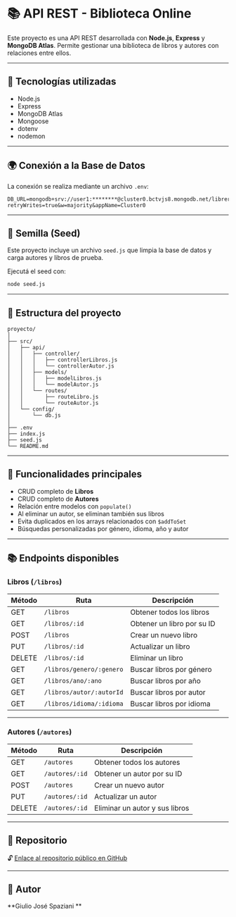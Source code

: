 # 📚 API REST - Biblioteca Online

Este proyecto es una API REST desarrollada con **Node.js**, **Express** y **MongoDB Atlas**. Permite gestionar una biblioteca de libros y autores con relaciones entre ellos.

---

## 🚀 Tecnologías utilizadas

* Node.js
* Express
* MongoDB Atlas
* Mongoose
* dotenv
* nodemon

---

## 🌍 Conexión a la Base de Datos

La conexión se realiza mediante un archivo `.env`:

```
DB_URL=mongodb+srv://user1:********@cluster0.bctvjs8.mongodb.net/libreria?retryWrites=true&w=majority&appName=Cluster0
```

---

## 🧪 Semilla (Seed)

Este proyecto incluye un archivo `seed.js` que limpia la base de datos y carga autores y libros de prueba.

Ejecutá el seed con:

```bash
node seed.js
```

---

## 📁 Estructura del proyecto

```
proyecto/
│
├── src/
│   ├── api/
│   │   ├── controller/
│   │   │   ├── controllerLibros.js
│   │   │   └── controllerAutor.js
│   │   ├── models/
│   │   │   ├── modelLibros.js
│   │   │   └── modelAutor.js
│   │   └── routes/
│   │       ├── routeLibro.js
│   │       └── routeAutor.js
│   └── config/
│       └── db.js
│
├── .env
├── index.js
├── seed.js
└── README.md
```

---

## 📌 Funcionalidades principales

* CRUD completo de **Libros**
* CRUD completo de **Autores**
* Relación entre modelos con `populate()`
* Al eliminar un autor, se eliminan también sus libros
* Evita duplicados en los arrays relacionados con `$addToSet`
* Búsquedas personalizadas por género, idioma, año y autor

---

## 📚 Endpoints disponibles

### Libros (`/libros`)

| Método | Ruta                     | Descripción                |
| ------ | ------------------------ | -------------------------- |
| GET    | `/libros`                | Obtener todos los libros   |
| GET    | `/libros/:id`            | Obtener un libro por su ID |
| POST   | `/libros`                | Crear un nuevo libro       |
| PUT    | `/libros/:id`            | Actualizar un libro        |
| DELETE | `/libros/:id`            | Eliminar un libro          |
| GET    | `/libros/genero/:genero` | Buscar libros por género   |
| GET    | `/libros/ano/:ano`       | Buscar libros por año      |
| GET    | `/libros/autor/:autorId` | Buscar libros por autor    |
| GET    | `/libros/idioma/:idioma` | Buscar libros por idioma   |

---

### Autores (`/autores`)

| Método | Ruta           | Descripción                    |
| ------ | -------------- | ------------------------------ |
| GET    | `/autores`     | Obtener todos los autores      |
| GET    | `/autores/:id` | Obtener un autor por su ID     |
| POST   | `/autores`     | Crear un nuevo autor           |
| PUT    | `/autores/:id` | Actualizar un autor            |
| DELETE | `/autores/:id` | Eliminar un autor y sus libros |

---

## 🔗 Repositorio

🔓 [Enlace al repositorio público en GitHub](https://github.com/GiulioJose/proyecto6.git)

---

## 👤 Autor

\*\*Giulio José Spaziani \*\*
